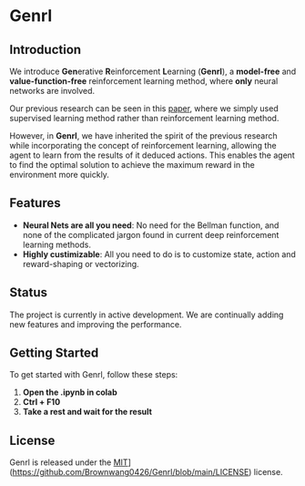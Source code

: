 # Genrl
## Introduction
We introduce **Gen**erative **R**einforcement **L**earning (**Genrl**), a **model-free** and **value-function-free** reinforcement learning method, where **only** neural networks are involved.

Our previous research can be seen in this [paper](https://ala2022.github.io/papers/ALA2022_paper_4.pdf), where we simply used supervised learning method rather than reinforcement learning method.

However, in **Genrl**, we have inherited the spirit of the previous research while incorporating the concept of reinforcement learning, allowing the agent to learn from the results of it deduced actions. This enables the agent to find the optimal solution to achieve the maximum reward in the environment more quickly.

## Features
- **Neural Nets are all you need**: No need for the Bellman function, and none of the complicated jargon found in current deep reinforcement learning methods.
- **Highly custimizable**: All you need to do is to customize state, action and reward-shaping or vectorizing.

## Status
The project is currently in active development. We are continually adding new features and improving the performance.

## Getting Started
To get started with Genrl, follow these steps:

1. **Open the .ipynb in colab**
2. **Ctrl + F10**
3. **Take a rest and wait for the result**

## License
Genrl is released under the [MIT](https://github.com/brownwang0426/Genrl/LICENSE)](https://github.com/Brownwang0426/Genrl/blob/main/LICENSE) license.
